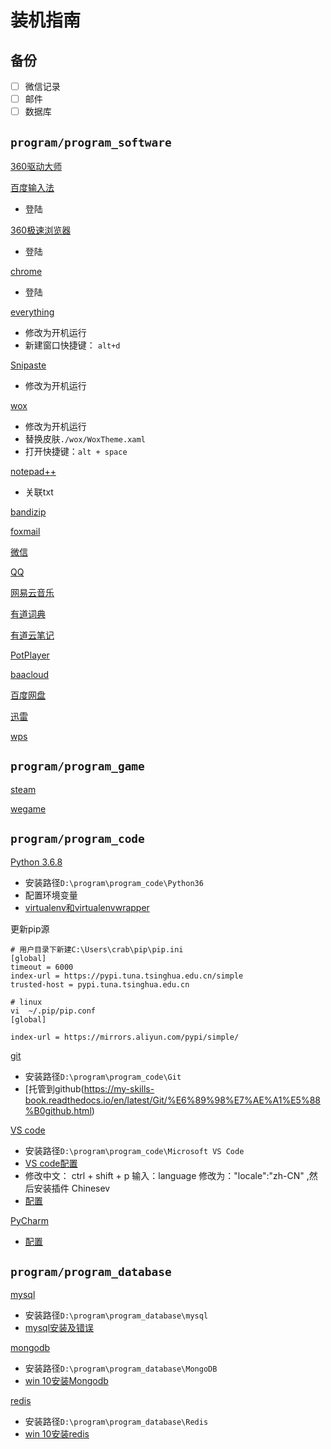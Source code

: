 # 装机指南

## 备份

- [ ] 微信记录
- [ ] 邮件
- [ ] 数据库

## `program/program_software`

[360驱动大师](http://www.360.cn/qudongdashi/)

[百度输入法](https://shurufa.baidu.com)

- 登陆

[360极速浏览器](https://browser.360.cn/ee/)

- 登陆


[chrome](https://www.google.cn/intl/zh-CN/chrome/)

- 登陆

[everything](http://www.voidtools.com/downloads/)

- 修改为开机运行
- 新建窗口快捷键： `alt+d`

[Snipaste](https://zh.snipaste.com/index.html)

- 修改为开机运行

[wox](https://github.com/Wox-launcher/Wox/releases)

- 修改为开机运行
- 替换皮肤`./wox/WoxTheme.xaml`
- 打开快捷键：`alt + space`

[notepad++](https://notepad-plus-plus.org)

- 关联txt

[bandizip](https://www.bandisoft.com/bandizip/)

[foxmail](https://www.foxmail.com)

[微信](https://pc.weixin.qq.com)

[QQ](https://office.qq.com)

[网易云音乐](https://music.163.com)

[有道词典](http://cidian.youdao.com)

[有道云笔记](http://note.youdao.com)

[PotPlayer](https://daumpotplayer.com/download/)

[baacloud](https://www.baacloud37.com/shiyong.php)

[百度网盘](http://pan.baidu.com/download)

[迅雷](https://www.xunlei.com)

[wps](https://www.wps.cn)

## `program/program_game`

[steam](https://store.steampowered.com)

[wegame](https://www.wegame.com.cn)

## `program/program_code`

[Python 3.6.8](https://www.python.org/downloads/windows/)

- 安装路径`D:\program\program_code\Python36`
- 配置环境变量
- [virtualenv和virtualenvwrapper](https://my-skills-book.readthedocs.io/en/latest/Python/Python%E7%9F%A5%E8%AF%86%E7%82%B9/virtualenv%E5%92%8Cvirtualenvwrapper.html)

更新pip源

```shell
# 用户目录下新建C:\Users\crab\pip\pip.ini
[global]
timeout = 6000
index-url = https://pypi.tuna.tsinghua.edu.cn/simple
trusted-host = pypi.tuna.tsinghua.edu.cn

# linux
vi  ~/.pip/pip.conf
[global]

index-url = https://mirrors.aliyun.com/pypi/simple/
```

[git](https://git-scm.com/downloads)

- 安装路径`D:\program\program_code\Git`
- [托管到github(https://my-skills-book.readthedocs.io/en/latest/Git/%E6%89%98%E7%AE%A1%E5%88%B0github.html)

[VS code](https://code.visualstudio.com/)

- 安装路径`D:\program\program_code\Microsoft VS Code`
- [VS code配置](https://my-skills-book.readthedocs.io/en/latest/VS%20code/VS%20code%E9%85%8D%E7%BD%AE.html)
- 修改中文： ctrl + shift + p 输入：language 修改为："locale":"zh-CN" ,然后安装插件 Chinesev
- [配置](https://github.com/CrabQ/my_skills_book/blob/master/source/VS%20code/vscode_settings.json)

[PyCharm](http://www.jetbrains.com/pycharm/)

- [配置](https://github.com/CrabQ/my_skills_book/tree/master/source/pycharm)

## `program/program_database`

[mysql](https://dev.mysql.com/downloads/mysql/)

- 安装路径`D:\program\program_database\mysql`
- [mysql安装及错误](https://my-skills-book.readthedocs.io/en/latest/databases/Mysql/mysql%E5%AE%89%E8%A3%85%E5%8F%8A%E9%94%99%E8%AF%AF.html)

[mongodb](https://www.mongodb.com/download-center/community)

- 安装路径`D:\program\program_database\MongoDB`
- [win 10安装Mongodb](https://my-skills-book.readthedocs.io/en/latest/databases/Mongodb/Mongodb%E5%AE%89%E8%A3%85.html)

[redis](https://github.com/MicrosoftArchive/redis/releases)

- 安装路径`D:\program\program_database\Redis`
- [win 10安装redis](https://my-skills-book.readthedocs.io/en/latest/databases/Redis/Redis%E5%AE%89%E8%A3%85.html)